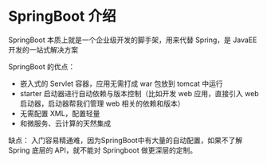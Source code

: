 


# SpringBoot 介绍
SpringBoot 本质上就是一个企业级开发的脚手架，用来代替 Spring，是 JavaEE 开发的一站式解决方案

SpringBoot 的优点：
- 嵌入式的 Servlet 容器，应用无需打成 war 包放到 tomcat 中运行
- starter 启动器进行自动依赖与版本控制（比如开发 web 应用，直接引入 web 启动器，启动器帮我们管理 web 相关的依赖和版本）
- 无需配置 XML，配置轻量
- 和微服务、云计算的天然集成

缺点：
入门容易精通难，因为SpringBoot中有大量的自动配置，如果不了解 Spring 底层的 API，就不能对 Springboot 做更深层的定制。
